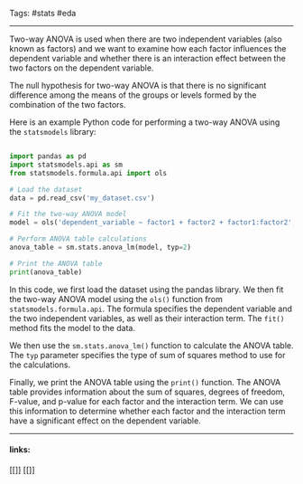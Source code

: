 
Tags: #stats #eda 

------------------------------------------

Two-way ANOVA is used when there are two independent variables (also known as factors) and we want to examine how each factor influences the dependent variable and whether there is an interaction effect between the two factors on the dependent variable.

The null hypothesis for two-way ANOVA is that there is no significant difference among the means of the groups or levels formed by the combination of the two factors.

Here is an example Python code for performing a two-way ANOVA using the `statsmodels` library:

```python

import pandas as pd
import statsmodels.api as sm
from statsmodels.formula.api import ols

# Load the dataset
data = pd.read_csv('my_dataset.csv')

# Fit the two-way ANOVA model
model = ols('dependent_variable ~ factor1 + factor2 + factor1:factor2', data=data).fit()

# Perform ANOVA table calculations
anova_table = sm.stats.anova_lm(model, typ=2)

# Print the ANOVA table
print(anova_table)

```

In this code, we first load the dataset using the pandas library. We then fit the two-way ANOVA model using the `ols()` function from `statsmodels.formula.api`. The formula specifies the dependent variable and the two independent variables, as well as their interaction term. The `fit()` method fits the model to the data.

We then use the `sm.stats.anova_lm()` function to calculate the ANOVA table. The `typ` parameter specifies the type of sum of squares method to use for the calculations.

Finally, we print the ANOVA table using the `print()` function. The ANOVA table provides information about the sum of squares, degrees of freedom, F-value, and p-value for each factor and the interaction term. We can use this information to determine whether each factor and the interaction term have a significant effect on the dependent variable.

---------------------
#### links:
[[]]
[[]]